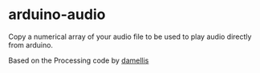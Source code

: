 # arduino-audio
Copy a numerical array of your audio file to be used to play audio directly from arduino.

Based on the Processing code by [damellis](https://github.com/damellis/EncodeAudio)
